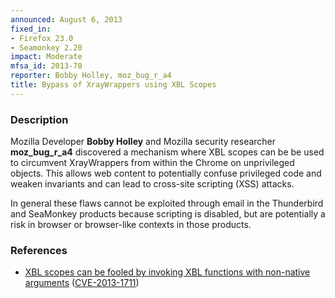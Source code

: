 ```yaml
---
announced: August 6, 2013
fixed_in:
- Firefox 23.0
- Seamonkey 2.20
impact: Moderate
mfsa_id: 2013-70
reporter: Bobby Holley, moz_bug_r_a4
title: Bypass of XrayWrappers using XBL Scopes
---
```


<h3>Description</h3>

<p>Mozilla Developer <strong>Bobby Holley</strong> and Mozilla security
researcher <strong>moz_bug_r_a4</strong> discovered a mechanism where XBL scopes
can be be used to circumvent XrayWrappers from within the Chrome on unprivileged
objects. This allows web content to potentially confuse privileged code and
weaken invariants and can lead to cross-site scripting (XSS) attacks. 
</p>

<p class="note">In general these flaws cannot be exploited through email in the
Thunderbird and SeaMonkey products because scripting is disabled, but are
potentially a risk in browser or browser-like contexts in those products.</p>


<h3>References</h3>

<ul>
  <li><a href="https://bugzilla.mozilla.org/show_bug.cgi?id=843829">
        XBL scopes can be fooled by invoking XBL functions with non-native
arguments</a> (<a href="http://cve.mitre.org/cgi-bin/cvename.cgi?name=CVE-2013-1711" class="ex-ref">CVE-2013-1711</a>)</li>
</ul>




